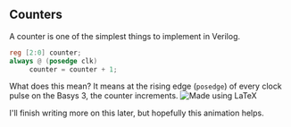 ## Counters
A counter is one of the simplest things to implement in Verilog.
```verilog
reg [2:0] counter;
always @ (posedge clk)
     counter = counter + 1;
```

What does this mean? It means at the rising edge (`posedge`) of every clock pulse on the Basys 3, the counter increments.
![Made using LaTeX](https://imgur.com/UPFoyxJ.gif)

I'll finish writing more on this later, but hopefully this animation helps.
